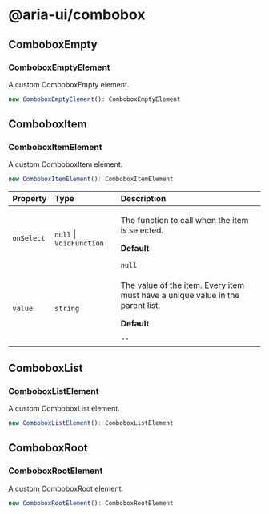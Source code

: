 # @aria-ui/combobox

## ComboboxEmpty

### ComboboxEmptyElement

A custom ComboboxEmpty element.

```ts
new ComboboxEmptyElement(): ComboboxEmptyElement
```

## ComboboxItem

### ComboboxItemElement

A custom ComboboxItem element.

```ts
new ComboboxItemElement(): ComboboxItemElement
```

| Property | Type | Description |
| :-- | :-- | :-- |
| `onSelect` | `null` \| `VoidFunction` | <p>The function to call when the item is selected.</p><p>**Default**</p><code>null</code> |
| `value` | `string` | <p>The value of the item. Every item must have a unique value in the parent list.</p><p>**Default**</p><code>""</code> |

## ComboboxList

### ComboboxListElement

A custom ComboboxList element.

```ts
new ComboboxListElement(): ComboboxListElement
```

## ComboboxRoot

### ComboboxRootElement

A custom ComboboxRoot element.

```ts
new ComboboxRootElement(): ComboboxRootElement
```
